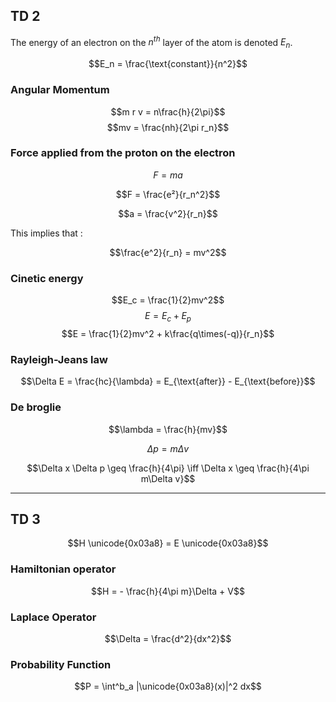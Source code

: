 

## TD 2

The energy of an electron on the $n^{th}$ layer of the atom is denoted $E_n$.

$$E_n = \frac{\text{constant}}{n^2}$$

### Angular Momentum

$$m r v = n\frac{h}{2\pi}$$
$$mv = \frac{nh}{2\pi r_n}$$


### Force applied from the proton on the electron

$$F = ma$$

$$F = \frac{e²}{r_n^2}$$

$$a = \frac{v^2}{r_n}$$ 

This implies that :

$$\frac{e^2}{r_n} = mv^2$$

### Cinetic energy

$$E_c = \frac{1}{2}mv^2$$
$$E = E_c + E_p$$
$$E = \frac{1}{2}mv^2 + k\frac{q\times(-q)}{r_n}$$

### Rayleigh-Jeans law

$$\Delta E = \frac{hc}{\lambda} = E_{\text{after}} - E_{\text{before}}$$


### De broglie

$$\lambda = \frac{h}{mv}$$

$$\Delta p = m\Delta v$$

$$\Delta x \Delta p \geq \frac{h}{4\pi} \iff \Delta x \geq \frac{h}{4\pi m\Delta v}$$

---

## TD 3

$$H \unicode{0x03a8} = E \unicode{0x03a8}$$

### Hamiltonian operator

$$H = - \frac{h}{4\pi m}\Delta + V$$

### Laplace Operator

$$\Delta = \frac{d^2}{dx^2}$$


### Probability Function

$$P = \int^b_a |\unicode{0x03a8}(x)|^2 dx$$